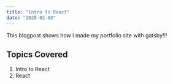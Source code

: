 ```yaml
---
title: "Intro to React"
date: "2020-02-03"
---
```


This blogpost shows how I made my portfolio site with gatsby!!!


## Topics Covered

1. Intro to React
2. React